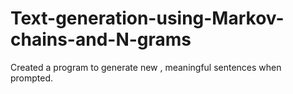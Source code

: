 # Text-generation-using-Markov-chains-and-N-grams
Created a program to generate new , meaningful sentences when prompted.
